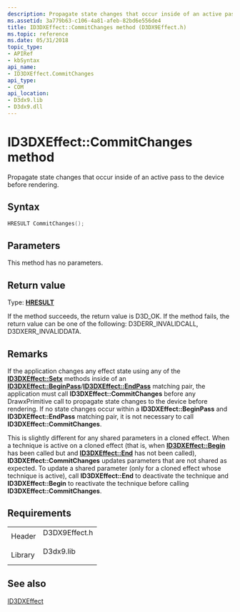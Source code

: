 ```yaml
---
description: Propagate state changes that occur inside of an active pass to the device before rendering.
ms.assetid: 3a779b63-c106-4a81-afeb-82bd6e556de4
title: ID3DXEffect::CommitChanges method (D3DX9Effect.h)
ms.topic: reference
ms.date: 05/31/2018
topic_type: 
- APIRef
- kbSyntax
api_name: 
- ID3DXEffect.CommitChanges
api_type: 
- COM
api_location: 
- D3dx9.lib
- D3dx9.dll
---
```


# ID3DXEffect::CommitChanges method

Propagate state changes that occur inside of an active pass to the device before rendering.

## Syntax


```C++
HRESULT CommitChanges();
```



## Parameters

This method has no parameters.

## Return value

Type: **[**HRESULT**](https://msdn.microsoft.com/library/Bb401631(v=MSDN.10).aspx)**

If the method succeeds, the return value is D3D\_OK. If the method fails, the return value can be one of the following: D3DERR\_INVALIDCALL, D3DXERR\_INVALIDDATA.

## Remarks

If the application changes any effect state using any of the [**ID3DXEffect::Setx**](id3dxeffect.md) methods inside of an [**ID3DXEffect::BeginPass**](id3dxeffect--beginpass.md)/[**ID3DXEffect::EndPass**](id3dxeffect--endpass.md) matching pair, the application must call **ID3DXEffect::CommitChanges** before any DrawxPrimitive call to propagate state changes to the device before rendering. If no state changes occur within a **ID3DXEffect::BeginPass** and **ID3DXEffect::EndPass** matching pair, it is not necessary to call **ID3DXEffect::CommitChanges**.

This is slightly different for any shared parameters in a cloned effect. When a technique is active on a cloned effect (that is, when [**ID3DXEffect::Begin**](id3dxeffect--begin.md) has been called but and [**ID3DXEffect::End**](id3dxeffect--end.md) has not been called), **ID3DXEffect::CommitChanges** updates parameters that are not shared as expected. To update a shared parameter (only for a cloned effect whose technique is active), call **ID3DXEffect::End** to deactivate the technique and **ID3DXEffect::Begin** to reactivate the technique before calling **ID3DXEffect::CommitChanges**.

## Requirements



|                    |                                                                                          |
|--------------------|------------------------------------------------------------------------------------------|
| Header<br/>  | <dl> <dt>D3DX9Effect.h</dt> </dl> |
| Library<br/> | <dl> <dt>D3dx9.lib</dt> </dl>     |



## See also

<dl> <dt>

[ID3DXEffect](id3dxeffect.md)
</dt> </dl>

 

 





